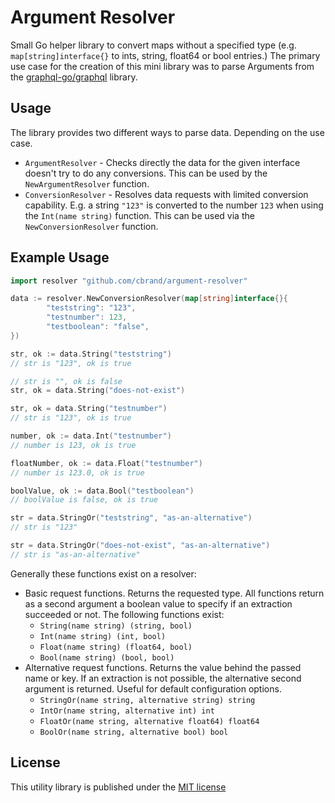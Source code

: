 # Argument Resolver #

Small Go helper library to convert maps without a specified type (e.g. `map[string]interface{}` to ints, string, 
float64 or bool entries.) The primary use case for the creation of this mini library was to parse Arguments from the
[graphql-go/graphql](https://github.com/graphql-go/graphqly) library.

## Usage ##

The library provides two different ways to parse data. Depending on the use case.

* `ArgumentResolver` - Checks directly the data for the given interface doesn't try to do any conversions. This can be
used by the `NewArgumentResolver` function.
* `ConversionResolver` - Resolves data requests with limited conversion capability. E.g. a string `"123"` is converted
to the number `123` when using the `Int(name string)` function. This can be used via the `NewConversionResolver` function.

## Example Usage ##

```go
import resolver "github.com/cbrand/argument-resolver"

data := resolver.NewConversionResolver(map[string]interface{}{
        "teststring": "123",
        "testnumber": 123,
        "testboolean": "false",
})

str, ok := data.String("teststring")
// str is "123", ok is true

// str is "", ok is false
str, ok = data.String("does-not-exist")

str, ok = data.String("testnumber")
// str is "123", ok is true

number, ok := data.Int("testnumber")
// number is 123, ok is true

floatNumber, ok := data.Float("testnumber")
// number is 123.0, ok is true

boolValue, ok := data.Bool("testboolean")
// boolValue is false, ok is true

str = data.StringOr("teststring", "as-an-alternative")
// str is "123"

str = data.StringOr("does-not-exist", "as-an-alternative")
// str is "as-an-alternative"
```

Generally these functions exist on a resolver:
* Basic request functions. Returns the requested type. All functions return as a second argument a boolean value 
to specify if an extraction succeeded or not. The following functions exist:
    * `String(name string) (string, bool)`
    * `Int(name string) (int, bool)`
    * `Float(name string) (float64, bool)` 
    * `Bool(name string) (bool, bool)`
* Alternative request functions. Returns the value behind the passed name or key. If an extraction is not possible, 
the alternative second argument is returned. Useful for default configuration options.
    * `StringOr(name string, alternative string) string`
    * `IntOr(name string, alternative int) int`
    * `FloatOr(name string, alternative float64) float64`
    * `BoolOr(name string, alternative bool) bool`

## License ##

This utility library is published under the [MIT license](MIT_LICENSE.md) 
